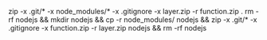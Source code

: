 zip -x .git/\* -x node_modules/\* -x .gitignore -x layer.zip -r function.zip .
rm -rf nodejs && mkdir nodejs && cp -r node_modules/ nodejs && zip -x .git/\* -x .gitignore -x function.zip -r layer.zip nodejs && rm -rf nodejs
